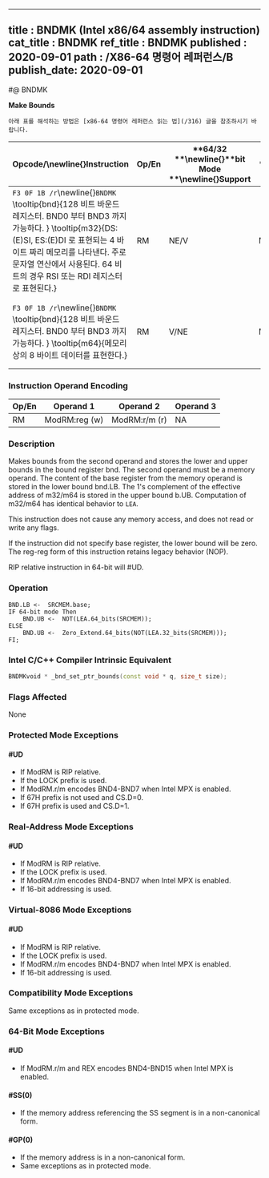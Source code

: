 ----------------------------
title : BNDMK (Intel x86/64 assembly instruction)
cat_title : BNDMK
ref_title : BNDMK
published : 2020-09-01
path : /X86-64 명령어 레퍼런스/B
publish_date: 2020-09-01
----------------------------


#@ BNDMK

**Make Bounds**

```lec-info
아래 표를 해석하는 방법은 [x86-64 명령어 레퍼런스 읽는 법](/316) 글을 참조하시기 바랍니다.
```

|**Opcode/**\newline{}**Instruction**|**Op/En**|**64/32 **\newline{}**bit Mode **\newline{}**Support**|**CPUID **\newline{}**Feature **\newline{}**Flag**|**Description**|
|------------------------------------|---------|------------------------------------------------------|--------------------------------------------------|---------------|
|`F3 0F 1B /r`\newline{}`BNDMK` \tooltip{bnd}{128 비트 바운드 레지스터. BND0 부터 BND3 까지 가능하다. } \tooltip{m32}{DS:(E)SI, ES:(E)DI 로 표현되는 4 바이트 짜리 메모리를 나타낸다. 주로 문자열 연산에서 사용된다. 64 비트의 경우 RSI 또는 RDI 레지스터로 표현된다.} |RM|NE/V|MPX|Make lower and upper bounds from m32 and store them in bnd.|
|`F3 0F 1B /r`\newline{}`BNDMK` \tooltip{bnd}{128 비트 바운드 레지스터. BND0 부터 BND3 까지 가능하다. } \tooltip{m64}{메모리 상의 8 바이트 데이터를 표현한다.} |RM|V/NE|MPX|Make lower and upper bounds from m64 and store them in bnd.|
### Instruction Operand Encoding


|Op/En|Operand 1|Operand 2|Operand 3|
|-----|---------|---------|---------|
|RM|ModRM:reg (w)|ModRM:r/m (r)|NA|
### Description


Makes bounds from the second operand and stores the lower and upper bounds in the bound register bnd. The second operand must be a memory operand. The content of the base register from the memory operand is stored in the lower bound bnd.LB. The 1's complement of the effective address of m32/m64 is stored in the upper bound b.UB. Computation of m32/m64 has identical behavior to `LEA`.

This instruction does not cause any memory access, and does not read or write any flags. 

If the instruction did not specify base register, the lower bound will be zero. The reg-reg form of this instruction retains legacy behavior (NOP). 

RIP relative instruction in 64-bit will #UD.


### Operation

```info-verb
BND.LB <-  SRCMEM.base;
IF 64-bit mode Then
    BND.UB <-  NOT(LEA.64_bits(SRCMEM)); 
ELSE
    BND.UB <-  Zero_Extend.64_bits(NOT(LEA.32_bits(SRCMEM)));
FI;
```

### Intel C/C++ Compiler Intrinsic Equivalent

```cpp
BNDMKvoid * _bnd_set_ptr_bounds(const void * q, size_t size); 
```
### Flags Affected


None


### Protected Mode Exceptions

#### #UD
* If ModRM is RIP relative.
* If the LOCK prefix is used.
* If ModRM.r/m encodes BND4-BND7 when Intel MPX is enabled.
* If 67H prefix is not used and CS.D=0.
* If 67H prefix is used and CS.D=1.

### Real-Address Mode Exceptions

#### #UD
* If ModRM is RIP relative.
* If the LOCK prefix is used.
* If ModRM.r/m encodes BND4-BND7 when Intel MPX is enabled.
* If 16-bit addressing is used.

### Virtual-8086 Mode Exceptions

#### #UD
* If ModRM is RIP relative.
* If the LOCK prefix is used.
* If ModRM.r/m encodes BND4-BND7 when Intel MPX is enabled.
* If 16-bit addressing is used.

### Compatibility Mode Exceptions



Same exceptions as in protected mode.


### 64-Bit Mode Exceptions

#### #UD
* If ModRM.r/m and REX encodes BND4-BND15 when Intel MPX is enabled.

#### #SS(0)
* If the memory address referencing the SS segment is in a non-canonical form.

#### #GP(0)
* If the memory address is in a non-canonical form.
* Same exceptions as in protected mode.
